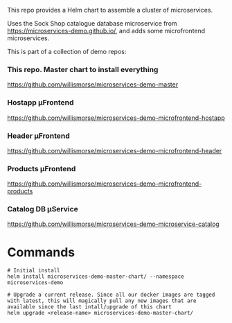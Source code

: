 
This repo provides a Helm chart to assemble a cluster of microservices. 

Uses the Sock Shop catalogue database microservice from https://microservices-demo.github.io/, and adds some microfrontend microservices.

This is part of a collection of demo repos:

### This repo. Master chart to install everything
https://github.com/willismorse/microservices-demo-master

### Hostapp µFrontend
https://github.com/willismorse/microservices-demo-microfrontend-hostapp

### Header µFrontend
https://github.com/willismorse/microservices-demo-microfrontend-header

### Products µFrontend
https://github.com/willismorse/microservices-demo-microfrontend-products

### Catalog DB µService
https://github.com/willismorse/microservices-demo-microservice-catalog



# Commands

```
# Initial install
helm install microservices-demo-master-chart/ --namespace microservices-demo

# Upgrade a current release. Since all our docker images are tagged with latest, this will magically pull any new images that are available since the last intall/upgrade of this chart
helm upgrade <release-name> microservices-demo-master-chart/
```
